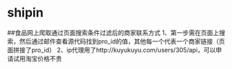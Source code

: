 # shipin
##食品网上爬取通过页面搜索条件过滤后的商家联系方式
1、第一步需在页面上搜索，然后通过邮件查看源代码找到pro_id的值，其他每一个代表一个商家链接（页面拼接了pro_id）
2、ip代理用了http://kuyukuyu.com/users/305/api，可以申请试用淘宝价格不贵
